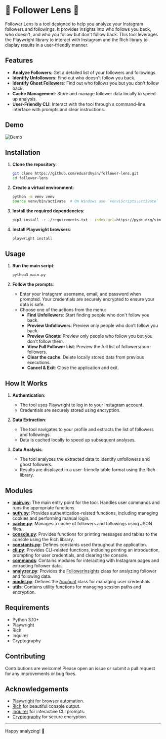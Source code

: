 # 📸 Follower Lens 📸

Follower Lens is a tool designed to help you analyze your Instagram followers and followings. It provides insights into who follows you back, who doesn't, and who you follow but don't follow back. This tool leverages the Playwright library to interact with Instagram and the Rich library to display results in a user-friendly manner.

## Features

- **Analyze Followers**: Get a detailed list of your followers and followings.
- **Identify Unfollowers**: Find out who doesn't follow you back.
- **Identify Ghost Followers**: Find out who follows you but you don't follow back.
- **Cache Management**: Store and manage follower data locally to speed up analysis.
- **User-Friendly CLI**: Interact with the tool through a command-line interface with prompts and clear instructions.

## Demo

![Demo](.github/images/demo.gif)

## Installation

1. **Clone the repository**:

   ```sh
   git clone https://github.com/eduardhyan/follower-lens.git
   cd follower-lens
   ```

2. **Create a virtual environment**:

   ```sh
   python -m venv venv
   source venv/bin/activate  # On Windows use `venv\Scripts\activate`
   ```

3. **Install the required dependencies**:

   ```sh
   pip3 install -r ./requirements.txt --index-url=https://pypi.org/simple
   ```

4. **Install Playwright browsers**:
   ```sh
   playwright install
   ```

## Usage

1. **Run the main script**:

   ```sh
   python3 main.py
   ```

2. **Follow the prompts**:
   - Enter your Instagram username, email, and password when prompted. Your credentials are securely encrypted to ensure your data is safe.
   - Choose one of the actions from the menu:
     - **Find Unfollowers**: Start finding people who don't follow you back.
     - **Preview Unfollowers**: Preview only people who don’t follow you back.
     - **Preview Ghosts**: Preview only people who follow you but you don't follow them.
     - **View Full Follower List**: Preview the full list of followers/non-followers.
     - **Clear the cache**: Delete locally stored data from previous executions.
     - **Cancel & Exit**: Close the application and exit.

## How It Works

1. **Authentication**:

   - The tool uses Playwright to log in to your Instagram account.
   - Credentials are securely stored using encryption.

2. **Data Extraction**:

   - The tool navigates to your profile and extracts the list of followers and followings.
   - Data is cached locally to speed up subsequent analyses.

3. **Data Analysis**:
   - The tool analyzes the extracted data to identify unfollowers and ghost followers.
   - Results are displayed in a user-friendly table format using the Rich library.

## Modules

- **[main.py](http://_vscodecontentref_/0)**: The main entry point for the tool. Handles user commands and runs the appropriate functions.
- **[auth.py](http://_vscodecontentref_/1)**: Provides authentication-related functions, including managing cookies and performing manual login.
- **[cache.py](http://_vscodecontentref_/2)**: Manages a cache of followers and followings using JSON files.
- **[console.py](http://_vscodecontentref_/3)**: Provides functions for printing messages and tables to the console using the Rich library.
- **[constants.py](http://_vscodecontentref_/4)**: Defines constants used throughout the application.
- **[cli.py](http://_vscodecontentref_/5)**: Provides CLI-related functions, including printing an introduction, prompting for user credentials, and clearing the console.
- **[commands](http://_vscodecontentref_/6)**: Contains modules for interacting with Instagram pages and extracting follower data.
- **[analyzer.py](http://_vscodecontentref_/7)**: Provides the [FollowerInsights](http://_vscodecontentref_/8) class for analyzing follower and following data.
- **[model.py](http://_vscodecontentref_/9)**: Defines the [Account](http://_vscodecontentref_/10) class for managing user credentials.
- **[utils](http://_vscodecontentref_/11)**: Contains utility functions for managing session paths and encryption.

## Requirements

- Python 3.10+
- Playwright
- Rich
- Inquirer
- Cryptography

## Contributing

Contributions are welcome! Please open an issue or submit a pull request for any improvements or bug fixes.

## Acknowledgements

- [Playwright](https://playwright.dev/) for browser automation.
- [Rich](https://rich.readthedocs.io/en/stable/) for beautiful console output.
- [Inquirer](https://pypi.org/project/inquirer/) for interactive CLI prompts.
- [Cryptography](https://cryptography.io/en/latest/) for secure encryption.

---

Happy analyzing! 📸
